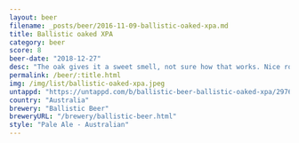 ```yaml
---
layout: beer
filename: _posts/beer/2016-11-09-ballistic-oaked-xpa.md
title: Ballistic oaked XPA
category: beer
score: 8
beer-date: "2018-12-27"
desc: "The oak gives it a sweet smell, not sure how that works. Nice roundness and sits well as an XPA. Easy drinking with no harshness"
permalink: /beer/:title.html
img: /img/list/ballistic-oaked-xpa.jpeg
untappd: "https://untappd.com/b/ballistic-beer-ballistic-oaked-xpa/2976257"
country: "Australia"
brewery: "Ballistic Beer"
breweryURL: "/brewery/ballistic-beer.html"
style: "Pale Ale - Australian"
---
```

